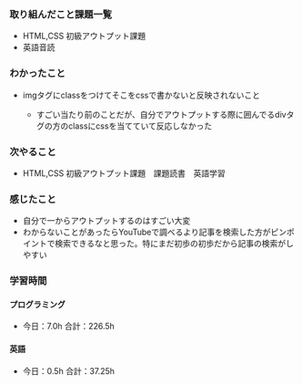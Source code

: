 ### 取り組んだこと課題一覧
- HTML,CSS 初級アウトプット課題
- 英語音読
### わかったこと
- imgタグにclassをつけてそこをcssで書かないと反映されないこと

    - すごい当たり前のことだが、自分でアウトプットする際に囲んでるdivタグの方のclassにcssを当てていて反応しなかった
### 次やること
- HTML,CSS 初級アウトプット課題　課題読書　英語学習
### 感じたこと
- 自分で一からアウトプットするのはすごい大変
- わからないことがあったらYouTubeで調べるより記事を検索した方がピンポイントで検索できるなと思った。特にまだ初歩の初歩だから記事の検索がしやすい
### 学習時間
#### プログラミング
- 今日：7.0h 合計：226.5h
#### 英語
- 今日：0.5h 合計：37.25h